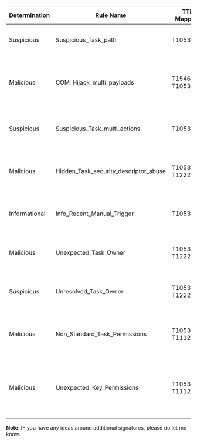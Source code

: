 | **Determination** | **Rule Name**                         | **TTP Mapping**                | **Description**                                                                                                                     |
|---------------|---------------------------------------|----------------------------|---------------------------------------------------------------------------------------------------------------------------------|
| Suspicious    | Suspicious_Task_path                  | T1053.005                  | Triggers when a scheduled task path is located in suspicious folders                                                            |
| Malicious     | COM_Hijack_multi_payloads             | T1546.015 <br/> T1053.005  | Triggers when a scheduled task has an Action with COM-enabled handler having multiple COM payloads                              |
| Suspicious    | Suspicious_Task_multi_actions         | T1053.005                  | Triggers when a Scheduled Task has more than 1 action under Actions                                                             |
| Malicious     | Hidden_Task_security_descriptor_abuse | T1053.005 <br/> T1222.001  | Triggers when an SD value holding a Security Descriptor bytes for a scheduled task is missing or empty                          |
| Informational | Info_Recent_Manual_Trigger            | T1053.005                  | Triggers for Scheduled Tasks, executed without any Triggers within last 3 days                                                  |
| Malicious     | Unexpected_Task_Owner                 | T1053.005 <br/> T1222.001  | Triggers for tasks having non-default owner name (based on SD value)                                                            |
| Suspicious    | Unresolved_Task_Owner                 | T1053.005 <br/> T1222.001  | Triggers when SD permissions contain an unresolved owner sid                                                                    |
| Malicious     | Non_Standard_Task_Permissions         | T1053.005 <br/> T1112      | Triggers when key/sd value contains permissions other than ACCESS_ALLOWED                                                       |
| Malicious     | Unexpected_Key_Permissions            | T1053.005 <br/> T1112      | Triggers when a scheduled task has abused permissions like a user SID is present in Tasks\<guid> or Tree\<path> key permissions |

**Note**: IF you have any ideas around additional signatures, please do let me know. 